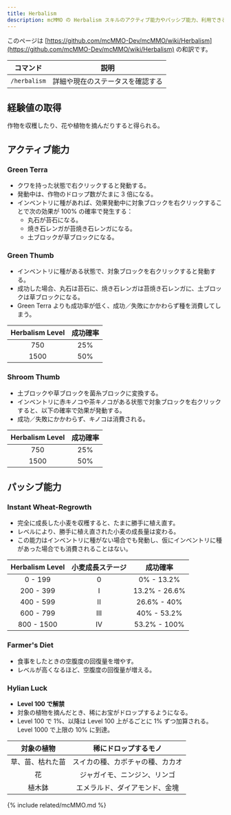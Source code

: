 ```yaml
---
title: Herbalism
description: mcMMO の Herbalism スキルのアクティブ能力やパッシブ能力、利用できるコマンドについて解説します
---
```


このページは [https://github.com/mcMMO-Dev/mcMMO/wiki/Herbalism](https://github.com/mcMMO-Dev/mcMMO/wiki/Herbalism) の和訳です。

|コマンド|説明|
|:------:|:--:|
|`/herbalism`|詳細や現在のステータスを確認する|

## 経験値の取得
作物を収穫したり、花や植物を摘んだりすると得られる。

## アクティブ能力

### Green Terra
  * クワを持った状態で右クリックすると発動する。
  * 発動中は、作物のドロップ数がたまに 3 倍になる。
  * インベントリに種があれば、効果発動中に対象ブロックを右クリックすることで次の効果が 100% の確率で発生する：
    * 丸石が苔石になる。
    * 焼き石レンガが苔焼き石レンガになる。
    * 土ブロックが草ブロックになる。

### Green Thumb
  * インベントリに種がある状態で、対象ブロックを右クリックすると発動する。
  * 成功した場合、丸石は苔石に、焼き石レンガは苔焼き石レンガに、土ブロックは草ブロックになる。
  * Green Terra よりも成功率が低く、成功／失敗にかかわらず種を消費してしまう。

| Herbalism Level | 成功確率 |
|:---------------:|:--------:|
|       750       |    25%   |
|      1500       |    50%   |

### Shroom Thumb
  * 土ブロックや草ブロックを菌糸ブロックに変換する。
  * インベントリに赤キノコや茶キノコがある状態で対象ブロックを右クリックすると、以下の確率で効果が発動する。
  * 成功／失敗にかかわらず、キノコは消費される。

| Herbalism Level | 成功確率 |
|:---------------:|:--------:|
|       750       |    25%   |
|      1500       |    50%   |

## パッシブ能力

### Instant Wheat-Regrowth
  * 完全に成長した小麦を収穫すると、たまに勝手に植え直す。
  * レベルにより、勝手に植え直された小麦の成長量は変わる。
  * この能力はインベントリに種がない場合でも発動し、仮にインベントリに種があった場合でも消費されることはない。

| Herbalism Level | 小麦成長ステージ |    成功確率     |
|:---------------:|:----------------:|:---------------:|
|     0 -  199    |         0        |     0% - 13.2%  |
|   200 -  399    |         I        |  13.2% - 26.6%  |
|   400 -  599    |        II        |  26.6% - 40%    |
|   600 -  799    |       III        |    40% - 53.2%  |
|   800 - 1500    |        IV        |  53.2% - 100%   |

### Farmer's Diet
  * 食事をしたときの空腹度の回復量を増やす。
  * レベルが高くなるほど、空腹度の回復量が増える。

### Hylian Luck
  * **Level 100 で解禁**
  * 対象の植物を摘んだとき、稀にお宝がドロップするようになる。
  * Level 100 で 1%、以降は Level 100 上がるごとに 1% ずつ加算される。Level 1000 で上限の 10% に到達。

|    対象の植物    |       稀にドロップするモノ       |
|:----------------:|:--------------------------------:|
| 草、苗、枯れた苗 | スイカの種、カボチャの種、カカオ |
|        花        |   ジャガイモ、ニンジン、リンゴ   |
|      植木鉢      |  エメラルド、ダイアモンド、金塊  |

{% include related/mcMMO.md %}

